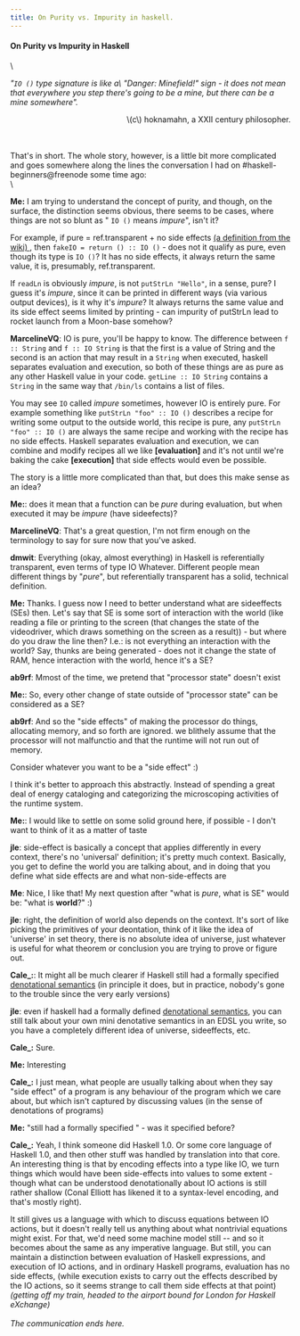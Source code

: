 ```yaml
---
title: On Purity vs. Impurity in haskell.
---
```


#### On Purity vs Impurity in Haskell
\

*"`IO ()` type signature is like a\ "Danger: Minefield!" sign - it does not mean that everywhere you step there's going to be a mine, but there can be a mine somewhere".*
<p style="text-align:right;"> \(c\) hoknamahn, a XXII century philosopher.</p>

\
\
That's in short. The whole story, however,  is a little bit more complicated and goes somewhere along the lines the conversation I had on #haskell-beginners@freenode some time ago:
\
\

**Me:** I am trying to understand the concept of purity, and though, on
the surface, the distinction seems obvious, there seems to be
cases, where things are not so blunt as " `IO ()` means *impure*",
isn't it?

For example, if pure = ref.transparent + no side effects [(a definition from the wiki)
](https://en.wikipedia.org/wiki/Pure_function), then `fakeIO = return () :: IO ()` - does not it qualify as pure, even though its type is `IO ()`?  It has no side effects, it always return the same value, it is, presumably, ref.transparent.

If ```readLn``` is obviously *impure*, is not ```putStrLn "Hello"```, in a sense, pure? I guess it's *impure*, since it can be printed in different ways (via various output devices), is it why it's *impure*? It always returns the same value and its side effect
seems limited by printing - can impurity of putStrLn lead to
rocket launch from a Moon-base somehow?

**MarcelineVQ**: IO is pure, you'll be happy to know. The difference between `f :: String` and  `f :: IO String` is that the first is a value of String and the second is an action that may result in a `String` when executed, haskell separates evaluation and execution, so both of these things are as pure as any other Haskell value in your code. `getLine :: IO String` contains a `String` in the same way that `/bin/ls` contains a list of files.

You may see `IO` called *impure* sometimes, however IO is entirely pure. For example something like  `putStrLn "foo" :: IO ()` describes a recipe for writing some output to the outside world, this recipe is pure, any `putStrLn "foo" :: IO ()` are always the same recipe and working with the recipe has no side effects. Haskell separates evaluation and execution, we can combine and modify recipes all we like **[evaluation]** and it's not until we're baking the cake **[execution]** that side effects would even be possible.

The story is a little more complicated than that, but does this make sense as an idea?

**Me:**: does it mean that a function can be *pure* during evaluation, but when executed it may be *impure* (have sideefects)?

**MarcelineVQ**: That's a great question, I'm not firm enough on the terminology to say for sure now that you've asked.

**dmwit**: Everything (okay, almost everything) in Haskell is referentially transparent, even terms of type IO Whatever.
Different people mean different things by "*pure*", but referentially transparent has a solid, technical definition.

**Me:** Thanks.  I guess now I need to better understand what are sideeffects (SEs) then.  Let's say that SE is some sort of interaction with the world (like reading a file or printing to the screen (that changes the state of the videodriver, which draws something on the screen as a result)) - but where do you draw the line then? I.e.: is not everything an interaction with the world? Say, thunks are being generated - does not it change the state of RAM, hence interaction with the world, hence it's a SE?

**ab9rf**: Mmost of the time, we pretend that "processor state" doesn't exist 

**Me:**: So, every other change of state outside of "processor state" can be considered as a SE?

**ab9rf**: And so the "side effects" of making the processor do things, allocating memory, and so forth are ignored. we blithely assume that the processor will not malfunctio and that the runtime will not run out of memory.

Consider whatever you want to be a "side effect" :)

I think it's better to approach this abstractly. Instead of spending a great deal of energy cataloging and categorizing the microscoping activities of the runtime system.

**Me:**: I would like to settle on some solid ground here, if possible - I
don't want to think of it as a matter of taste

**jle**: side-effect is basically a concept that applies differently in every context, there's no 'universal' definition; it's pretty much context. Basically, you get to define the world you are talking about, and in doing that you define what side effects are and what non-side-effects are 

**Me**: Nice, I like that! My next question after "what is *pure*, what is SE" would be: "what is **world**?" :)

**jle**: right, the definition of world also depends on the context. It's sort of like picking the primitives of your deontation, think of it like the idea of 'universe' in set theory, there is no absolute idea of universe, just whatever is useful for what theorem or conclusion you are trying to prove or figure out.

**Cale_:**: It might all be much clearer if Haskell still had a formally
specified [denotational semantics](https://en.wikipedia.org/wiki/Denotational_semantics) (in principle it does, but in practice, nobody's gone to the trouble since the very early versions)

**jle**: even if haskell had a formally defined [denotational semantics](https://en.wikipedia.org/wiki/Denotational_semantics), you can still talk about your own mini denotative semantics in an EDSL you write, so you have a completely different idea of universe, sideeffects, etc.

**Cale_:** Sure. 

**Me:** Interesting

**Cale_:** I just mean, what people are usually talking about when they say "side effect" of a program is any behaviour of the program which we care about, but which isn't captured by discussing values (in the sense of denotations of programs)

**Me:** "still had a formally specified " - was it specified before?

**Cale_:** Yeah, I think someone did Haskell 1.0. Or some core language of Haskell 1.0, and then other stuff was handled by translation into that core. An interesting thing is that by encoding effects into a type like IO, we turn things which would have been side-effects into values to some extent - though what can be understood denotationally about IO actions is still rather shallow (Conal Elliott has likened it to a syntax-level encoding, and that's mostly right). 

It still gives us a language with which to discuss equations between IO actions, but it doesn't really tell us anything about what nontrivial equations might exist. For that, we'd need some machine model still -- and so it becomes about the same as any imperative language. But still, you can maintain a distinction between evaluation of Haskell expressions, and execution of IO actions, and in ordinary Haskell programs, evaluation has no side effects, (while execution exists to carry out the effects described by the IO actions, so it seems strange to call them side effects at that point)
\
*(getting off my train, headed to the airport bound for London for Haskell eXchange)*
\
\
*The communication ends here.*


